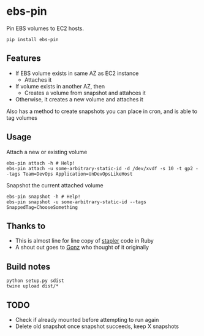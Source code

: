 # ebs-pin
Pin EBS volumes to EC2 hosts.
```
pip install ebs-pin
```

## Features

* If EBS volume exists in same AZ as EC2 instance
  * Attaches it
* If volume exists in another AZ, then
  * Creates a volume from snapshot and attahces it
* Otherwise, it creates a new volume and attaches it

Also has a method to create snapshots you can place in cron, and is able to tag volumes

## Usage
Attach a new or existing volume
```
ebs-pin attach -h # Help!
ebs-pin attach -u some-arbitrary-static-id -d /dev/xvdf -s 10 -t gp2 --tags Team=DevOps Application=UnDevOpsLikeHost 
```

Snapshot the current attached volume
```
ebs-pin snapshot -h # Help!
ebs-pin snapshot -u some-arbitrary-static-id --tags SnappedTag=ChooseSomething
```

## Thanks to

* This is almost line for line copy of [stapler](https://github.com/mikelorant/stapler.git) code in Ruby
* A shout out goes to [Gonz](https://github.com/gservat) who thought of it originally

## Build notes
````
python setup.py sdist
twine upload dist/*
````

## TODO

* Check if already mounted before attempting to run again
* Delete old snapshot once snapshot succeeds, keep X snapshots
